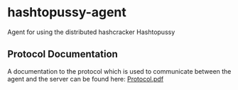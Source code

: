 # hashtopussy-agent

Agent for using the distributed hashcracker Hashtopussy


## Protocol Documentation

A documentation to the protocol which is used to communicate between the agent and the server can be found here: [Protocol.pdf](https://github.com/s3inlc/hashtopussy/blob/master-dev/doc/protocol.pdf)
